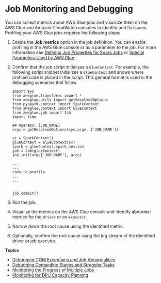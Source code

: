 # Job Monitoring and Debugging<a name="monitor-profile-glue-job-cloudwatch-metrics"></a>

You can collect metrics about AWS Glue jobs and visualize them on the AWS Glue and Amazon CloudWatch consoles to identify and fix issues\. Profiling your AWS Glue jobs requires the following steps:

1. Enable the **Job metrics** option in the job definition\. You can enable profiling in the AWS Glue console or as a parameter to the job\. For more information see [Defining Job Properties for Spark Jobs](add-job.md#create-job) or [Special Parameters Used by AWS Glue](aws-glue-programming-etl-glue-arguments.md)\. 

1. Confirm that the job script initializes a `GlueContext`\. For example, the following script snippet initializes a `GlueContext` and shows where profiled code is placed in the script\. This general format is used in the debugging scenarios that follow\.

   ```
   import sys
   from awsglue.transforms import *
   from awsglue.utils import getResolvedOptions
   from pyspark.context import SparkContext
   from awsglue.context import GlueContext
   from awsglue.job import Job
   import time
   
   ## @params: [JOB_NAME]
   args = getResolvedOptions(sys.argv, ['JOB_NAME'])
   
   sc = SparkContext()
   glueContext = GlueContext(sc)
   spark = glueContext.spark_session
   job = Job(glueContext)
   job.init(args['JOB_NAME'], args)
   
   ...
   ...
   code-to-profile
   ...
   ...
   
   
   job.commit()
   ```

1. Run the job\.

1. Visualize the metrics on the AWS Glue console and identify abnormal metrics for the `driver` or an `executor`\.

1. Narrow down the root cause using the identified metric\.

1. Optionally, confirm the root cause using the log stream of the identified driver or job executor\.

**Topics**
+ [Debugging OOM Exceptions and Job Abnormalities](monitor-profile-debug-oom-abnormalities.md)
+ [Debugging Demanding Stages and Straggler Tasks](monitor-profile-debug-straggler.md)
+ [Monitoring the Progress of Multiple Jobs](monitor-debug-multiple.md)
+ [Monitoring for DPU Capacity Planning](monitor-debug-capacity.md)